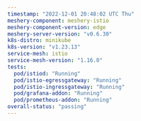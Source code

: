 ```yaml
---
timestamp: "2022-12-01 20:48:02 UTC Thu"
meshery-component: meshery-istio
meshery-component-version: edge
meshery-server-version: "v0.6.30"
k8s-distro: minikube
k8s-version: "v1.23.13"
service-mesh: istio
service-mesh-version: "1.16.0"
tests:
  pod/istiod: "Running"
  pod/istio-egressgateway: "Running"
  pod/istio-ingressgateway: "Running"
  pod/grafana-addon: "Running"
  pod/prometheus-addon: "Running"
overall-status: "passing"
---
```

